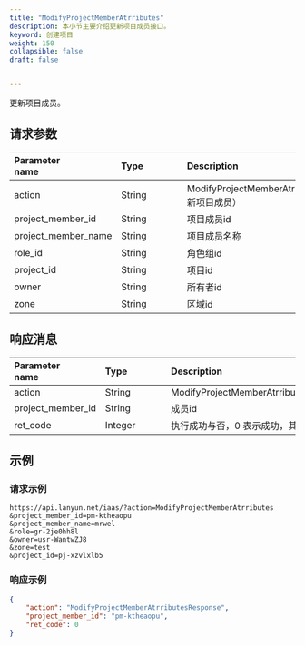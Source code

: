 ```yaml
---
title: "ModifyProjectMemberAtrributes"
description: 本小节主要介绍更新项目成员接口。 
keyword: 创建项目
weight: 150
collapsible: false
draft: false


---
```




更新项目成员。

## 请求参数

| <span style="display:inline-block;width:100px">Parameter name</span> | <span style="display:inline-block;width:100">Type</span> | <span style="display:inline-block;width:280px">Description</span> | <span style="display:inline-block;width:100px">Required</span> |
| :----------------------------------------------------------- | :------------------------------------------------------- | :----------------------------------------------------------- | :----------------------------------------------------------- |
| action                                                       | String                                                   | ModifyProjectMemberAtrributes（更新项目成员）                | true                                                         |
| project_member_id                                            | String                                                   | 项目成员id                                                   | true                                                         |
| project_member_name                                          | String                                                   | 项目成员名称                                                 | true                                                         |
| role_id                                                      | String                                                   | 角色组id                                                     | true                                                         |
| project_id                                                   | String                                                   | 项目id                                                       | true                                                         |
| owner                                                        | String                                                   | 所有者id                                                     | false                                                        |
| zone                                                         | String                                                   | 区域id                                                       | false                                                        |

## 响应消息

| <span style="display:inline-block;width:100px">Parameter name</span> | <span style="display:inline-block;width:100px">Type</span> | <span style="display:inline-block;width:380px">Description</span> |
| :----------------------------------------------------------- | :--------------------------------------------------------- | :----------------------------------------------------------- |
| action                                                       | String                                                     | ModifyProjectMemberAtrributesResponse                        |
| project_member_id                                            | String                                                     | 成员id                                                       |
| ret_code                                                     | Integer                                                    | 执行成功与否，0 表示成功，其他值则为错误代码                 |

## 示例 

### 请求示例

```url
https://api.lanyun.net/iaas/?action=ModifyProjectMemberAtrributes
&project_member_id=pm-ktheaopu
&project_member_name=mrwel
&role=gr-2je0hh8l
&owner=usr-WantwZJ8
&zone=test
&project_id=pj-xzvlxlb5
```

### 响应示例

```json
{
    "action": "ModifyProjectMemberAtrributesResponse",
    "project_member_id": "pm-ktheaopu",
    "ret_code": 0
}
```